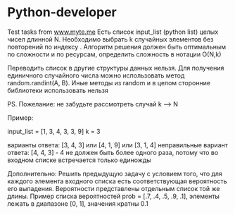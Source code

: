 # Python-developer
 Test tasks from www.myte.me
Есть список input_list (python list) целых чисел длинной N. Необходимо выбрать k случайных элементов без повторений по индексу .
Алгоритм решения должен быть оптимальным по сложности и по ресурсам, определить сложность в нотации O(N,k)

Переводить список в другие структуры данных нельзя.
Для получения единичного случайного числа можно использовать метод random.randint(A, B). Иные методы из random и в целом сторонние библиотеки использовать нельзя

PS. Пожелание: не забудьте рассмотреть случай k —> N

Пример:

input_list = [1, 3, 4, 3, 3, 9]
k = 3

варианты ответа: [3, 4, 3] или [4, 1, 9] или [3, 1, 4]
неправильные вариант ответа: [4, 4, 3] - 4 не должен быть более одного раза, потому что во входном списке встречается только единожды

Дополнительно:
Решить предыдущую задачу с условием того, что для каждого элемента входного списка есть соответствующая вероятность его выпадения. Вероятности представлены отдельным список той же длины.
Пример списка вероятностей
prob = [.7, .4, .5, .9, .1], элементы лежать в диапазоне [0, 1], значения кратны 0.1
